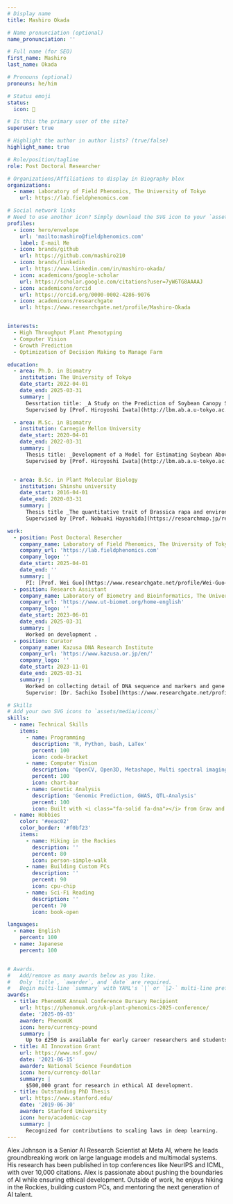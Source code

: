```yaml
---
# Display name
title: Mashiro Okada

# Name pronunciation (optional)
name_pronunciation: ''

# Full name (for SEO)
first_name: Mashiro
last_name: Okada

# Pronouns (optional)
pronouns: he/him

# Status emoji
status:
  icon: 🚜

# Is this the primary user of the site?
superuser: true

# Highlight the author in author lists? (true/false)
highlight_name: true

# Role/position/tagline
role: Post Doctoral Researcher

# Organizations/Affiliations to display in Biography blox
organizations:
  - name: Laboratory of Field Phenomics, The University of Tokyo
    url: https://lab.fieldphenomics.com

# Social network links
# Need to use another icon? Simply download the SVG icon to your `assets/media/icons/` folder.
profiles:
  - icon: hero/envelope
    url: 'mailto:mashiro@fieldphenomics.com'
    label: E-mail Me
  - icon: brands/github
    url: https://github.com/mashiro210
  - icon: brands/linkedin
    url: https://www.linkedin.com/in/mashiro-okada/
  - icon: academicons/google-scholar
    url: https://scholar.google.com/citations?user=7yW6TG8AAAAJ
  - icon: academicons/orcid
    url: https://orcid.org/0000-0002-4286-9076
  - icon: academicons/researchgate
    url: https://www.researchgate.net/profile/Mashiro-Okada


interests:
  - High Throughput Plant Phenotyping
  - Computer Vision
  - Growth Prediction
  - Optimization of Decision Making to Manage Farm

education:
  - area: Ph.D. in Biomatry
    institution: The University of Tokyo
    date_start: 2022-04-01
    date_end: 2025-03-31
    summary: |
      Dessrtation title: _A Study on the Prediction of Soybean Canopy Structure and the Modeling of Its Weed Suppression Effects for Improving Breeding and Cultivation Management Efficiency_.　<br>
      Supervised by [Prof. Hiroyoshi Iwata](http://lbm.ab.a.u-tokyo.ac.jp/~iwata/index_e.html). 

  - area: M.Sc. in Biomatry
    institution: Carnegie Mellon University
    date_start: 2020-04-01
    date_end: 2022-03-31
    summary: |
      Thesis title: _Development of a Model for Estimating Soybean Aboveground Traits from Remotely Sensed Images Using Deep Learning and Its Application to Genetic Analysis_.　<br>
      Supervised by [Prof. Hiroyoshi Iwata](http://lbm.ab.a.u-tokyo.ac.jp/~iwata/index_e.html). 


  - area: B.Sc. in Plant Molecular Biology
    institution: Shinshu university
    date_start: 2016-04-01
    date_end: 2020-03-31
    summary: |
      Thesis title _The quantitative trait of Brassica rapa and environmental effect in fields_.　<br>
      Supervised by [Prof. Nobuaki Hayashida](https://researchmap.jp/read0051932?lang=en). 

work:
  - position: Post Doctoral Resercher
    company_name: Laboratory of Field Phenomics, The University of Tokyo
    company_url: 'https://lab.fieldphenomics.com'
    company_logo: ''
    date_start: 2025-04-01
    date_end: ''
    summary: |
      PI: [Prof. Wei Guo](https://www.researchgate.net/profile/Wei-Guo-24).
  - position: Research Assistant
    company_name: Laboratory of Biometry and Bioinformatics, The University of Tokyo
    company_url: 'https://www.ut-biomet.org/home-english'
    company_logo: ''
    date_start: 2023-06-01
    date_end: 2025-03-31
    summary: |
      Worked on development .
  - position: Curator
    company_name: Kazusa DNA Research Institute
    company_url: 'https://www.kazusa.or.jp/en/'
    company_logo: ''
    date_start: 2023-11-01
    date_end: 2025-03-31
    summary: |
      Worked on collecting detail of DNA sequence and markers and gene annotation data from published papers to build database; [PlantGARDEN](https://plantgarden.jp/en/index).<br>
      Supervior: [Dr. Sachiko Isobe](https://www.researchgate.net/profile/Sachiko-Isobe) and [Dr. Hisako Ichihara](https://www.researchgate.net/profile/Hisako-Ichihara).

# Skills
# Add your own SVG icons to `assets/media/icons/`
skills:
  - name: Technical Skills
    items:
      - name: Programming
        description: 'R, Python, bash, LaTex'
        percent: 100
        icon: code-bracket
      - name: Computer Vision
        description: 'OpenCV, Open3D, Metashape, Multi spectral imaging'
        percent: 100
        icon: chart-bar
      - name: Genetic Analysis
        description: 'Genomic Prediction, GWAS, QTL-Analysis'
        percent: 100
        icon: Built with <i class="fa-solid fa-dna"></i> from Grav and Hugo
  - name: Hobbies
    color: '#eeac02'
    color_border: '#f0bf23'
    items:
      - name: Hiking in the Rockies
        description: ''
        percent: 80
        icon: person-simple-walk
      - name: Building Custom PCs
        description: ''
        percent: 90
        icon: cpu-chip
      - name: Sci-Fi Reading
        description: ''
        percent: 70
        icon: book-open

languages:
  - name: English
    percent: 100
  - name: Japanese
    percent: 100


# Awards.
#   Add/remove as many awards below as you like.
#   Only `title`, `awarder`, and `date` are required.
#   Begin multi-line `summary` with YAML's `|` or `|2-` multi-line prefix and indent 2 spaces below.
awards:
  - title: PhenomUK Annual Conference Bursary Recipient  
    url: https://phenomuk.org/uk-plant-phenomics-2025-conference/
    date: '2025-09-03'
    awarder: PhenomUK
    icon: hero/currency-pound
    summary: |
      Up to £250 is available for early career researchers and students to encourage conference participation, ensuring that financial barriers do not prevent attendance.
  - title: AI Innovation Grant
    url: https://www.nsf.gov/
    date: '2021-06-15'
    awarder: National Science Foundation
    icon: hero/currency-dollar
    summary: |
      $500,000 grant for research in ethical AI development.
  - title: Outstanding PhD Thesis
    url: https://www.stanford.edu/
    date: '2019-06-30'
    awarder: Stanford University
    icon: hero/academic-cap
    summary: |
      Recognized for contributions to scaling laws in deep learning.
---
```


Alex Johnson is a Senior AI Research Scientist at Meta AI, where he leads groundbreaking work on large language models and multimodal systems. His research has been published in top conferences like NeurIPS and ICML, with over 10,000 citations. Alex is passionate about pushing the boundaries of AI while ensuring ethical development. Outside of work, he enjoys hiking in the Rockies, building custom PCs, and mentoring the next generation of AI talent.
